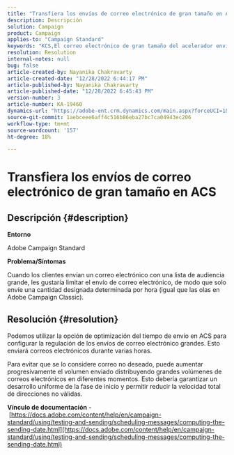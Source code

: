 ```yaml
---
title: "Transfiera los envíos de correo electrónico de gran tamaño en ACS"
description: Descripción
solution: Campaign
product: Campaign
applies-to: "Campaign Standard"
keywords: "KCS,El correo electrónico de gran tamaño del acelerador envía ACS"
resolution: Resolution
internal-notes: null
bug: false
article-created-by: Nayanika Chakravarty
article-created-date: "12/28/2022 6:44:17 PM"
article-published-by: Nayanika Chakravarty
article-published-date: "12/28/2022 6:45:43 PM"
version-number: 3
article-number: KA-19460
dynamics-url: "https://adobe-ent.crm.dynamics.com/main.aspx?forceUCI=1&pagetype=entityrecord&etn=knowledgearticle&id=20fb469d-df86-ed11-81ac-6045bd0063aa"
source-git-commit: 1aebceee6aff4c516b86eba27bc7ca04943ec206
workflow-type: tm+mt
source-wordcount: '157'
ht-degree: 18%

---
```


# Transfiera los envíos de correo electrónico de gran tamaño en ACS

## Descripción {#description}


<b>Entorno</b>

Adobe Campaign Standard

<b>Problema/Síntomas</b>

Cuando los clientes envían un correo electrónico con una lista de audiencia grande, les gustaría limitar el envío de correo electrónico, de modo que solo envíe una cantidad designada determinada por hora (igual que las olas en Adobe Campaign Classic).


## Resolución {#resolution}


Podemos utilizar la opción de optimización del tiempo de envío en ACS para configurar la regulación de los envíos de correo electrónico grandes. Esto enviará correos electrónicos durante varias horas.

Para evitar que se lo considere correo no deseado, puede aumentar progresivamente el volumen enviado distribuyendo grandes volúmenes de correos electrónicos en diferentes momentos. Esto debería garantizar un desarrollo uniforme de la fase de inicio y permitir reducir la velocidad total de direcciones no válidas.

<b>Vínculo de documentación</b> - [https://docs.adobe.com/content/help/en/campaign-standard/using/testing-and-sending/scheduling-messages/computing-the-sending-date.html](https://docs.adobe.com/content/help/en/campaign-standard/using/testing-and-sending/scheduling-messages/computing-the-sending-date.html)
